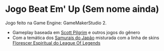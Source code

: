 # Jogo Beat Em' Up (Sem nome ainda)
Jogo feito na Game Engine: GameMakerStudio 2. 
- Gameplay baseada em [Scott Pilgrim](https://store.steampowered.com/app/2215260/Scott_Pilgrim_vs_The_World_The_Game__Complete_Edition/?l=portuguese) e outros jogos do gênero
- Com a temática dos [Samurais do Japão](https://www.google.com/search?sca_esv=443773d40452931f&q=samurai+jap%C3%A3o+tem%C3%A1tica&udm=2&fbs=ABzOT_BYhiZpMrUAF0c9tORwPGlsjfkTCQbVbkeDjnTQtijddBji9NlWFbRgtIhh9CBGrAVAQBozFDaOkVTS4exBr1waqQZhJleSy9S0uCtPOLbECve7vT_tquFwsB0X6Ys_XhGxCt22kLfX-4kW9-cQ-26bqtGPRMM_gGO6FMvr34_-sGTZdEClWKC4ozsJXBiGl8BgMpxzbhzHODJREQhOAT98m-l6dA&sa=X&ved=2ahUKEwjhlo6LtImMAxXSH7kGHXMQAs0QtKgLegQIFRAB&biw=1920&bih=945&dpr=1) misturada com a linha de skins [Florescer Espiritual do League Of Legends](https://www.leagueoflegends.com/pt-br/event/florescer-espiritual/)
